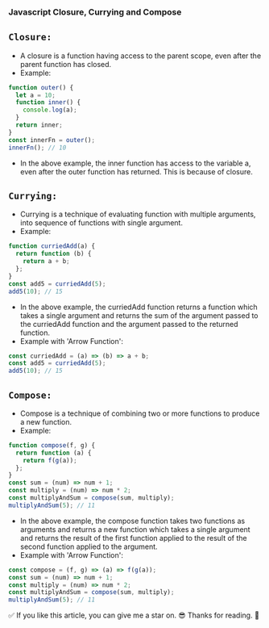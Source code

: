 ### Javascript Closure, Currying and Compose

## `Closure:`

- A closure is a function having access to the parent scope, even after the parent function has closed.
- Example:

```javascript
function outer() {
  let a = 10;
  function inner() {
    console.log(a);
  }
  return inner;
}
const innerFn = outer();
innerFn(); // 10
```

- In the above example, the inner function has access to the variable a, even after the outer function has returned. This is because of closure.

## `Currying:`

- Currying is a technique of evaluating function with multiple arguments, into sequence of functions with single argument.
- Example:

```javascript
function curriedAdd(a) {
  return function (b) {
    return a + b;
  };
}
const add5 = curriedAdd(5);
add5(10); // 15
```

- In the above example, the curriedAdd function returns a function which takes a single argument and returns the sum of the argument passed to the curriedAdd function and the argument passed to the returned function.
- Example with 'Arrow Function':

```javascript
const curriedAdd = (a) => (b) => a + b;
const add5 = curriedAdd(5);
add5(10); // 15
```

## `Compose:`

- Compose is a technique of combining two or more functions to produce a new function.
- Example:

```javascript
function compose(f, g) {
  return function (a) {
    return f(g(a));
  };
}
const sum = (num) => num + 1;
const multiply = (num) => num * 2;
const multiplyAndSum = compose(sum, multiply);
multiplyAndSum(5); // 11
```

- In the above example, the compose function takes two functions as arguments and returns a new function which takes a single argument and returns the result of the first function applied to the result of the second function applied to the argument.
- Example with 'Arrow Function':

```javascript
const compose = (f, g) => (a) => f(g(a));
const sum = (num) => num + 1;
const multiply = (num) => num * 2;
const multiplyAndSum = compose(sum, multiply);
multiplyAndSum(5); // 11
```

✅ If you like this article, you can give me a star on. 😎
Thanks for reading. 🙏
